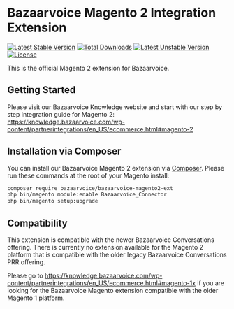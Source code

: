 Bazaarvoice Magento 2 Integration Extension
=============================================

[![Latest Stable Version](https://poser.pugx.org/bazaarvoice/bazaarvoice-magento2-ext/v/stable)](https://packagist.org/packages/bazaarvoice/bazaarvoice-magento2-ext)
[![Total Downloads](https://poser.pugx.org/bazaarvoice/bazaarvoice-magento2-ext/downloads)](https://packagist.org/packages/bazaarvoice/bazaarvoice-magento2-ext)
[![Latest Unstable Version](https://poser.pugx.org/bazaarvoice/bazaarvoice-magento2-ext/v/unstable)](https://packagist.org/packages/bazaarvoice/bazaarvoice-magento2-ext)
[![License](https://poser.pugx.org/bazaarvoice/bazaarvoice-magento2-ext/license)](https://packagist.org/packages/bazaarvoice/bazaarvoice-magento2-ext)

This is the official Magento 2 extension for Bazaarvoice.

## Getting Started

Please visit our Bazaarvoice Knowledge website and start with our step by step integration guide for Magento 2: https://knowledge.bazaarvoice.com/wp-content/partnerintegrations/en_US/ecommerce.html#magento-2

## Installation via Composer

You can install our Bazaarvoice Magento 2 extension via [Composer](http://getcomposer.org/). Please run these commands at the root of your Magento install:
 ```bash
 composer require bazaarvoice/bazaarvoice-magento2-ext
 php bin/magento module:enable Bazaarvoice_Connector
 php bin/magento setup:upgrade
 ```

## Compatibility
This extension is compatible with the newer Bazaarvoice Conversations offering. There is currently no extension available for the Magento 2 platform that is compatible with the older legacy Bazaarvoice Conversations PRR offering.

Please go to https://knowledge.bazaarvoice.com/wp-content/partnerintegrations/en_US/ecommerce.html#magento-1x if you are looking for the Bazaarvoice Magento extension compatible with the older Magento 1 platform.
